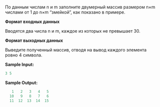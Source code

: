 По данным числам n и m заполните двумерный массив размером n×m числами от 1 до n×m “змейкой”, как показано в примере.

**Формат входных данных**

Вводятся два числа n и m, каждое из которых не превышает 30.

**Формат выходных данных**


Выведите полученный массив, отводя на вывод каждого элемента ровно 4 символа.

**Sample Input:**

```cpp
3 5
```


**Sample Output:**

```cpp
   1   2   3   4   5
  10   9   8   7   6
  11  12  13  14  15
```


